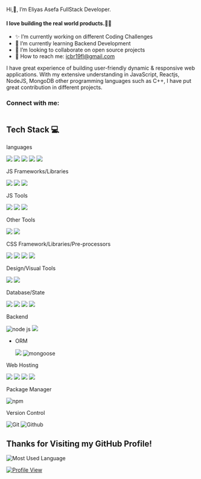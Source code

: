 Hi,👋, I’m Eliyas Asefa FullStack Developer.


#### I love building the real world products.👨‍💻
- ✨ I’m currently working on different Coding Challenges
- 🌱 I’m currently learning Backend Development
- 👯 I’m looking to collaborate on open source projects
- 🚀 How to reach me: icbr19fl@gmail.com


I have great experience of building user-friendly dynamic & responsive web applications. With my extensive understanding in JavaScript, Reactjs, NodeJS, MongoDB other programming languages such as C++, I have put great contribution in different projects.

### Connect with me:
<p align="center">
<a href="https://www.linkedin.com/in/eliyas-asefa-4a95221b9/" target="_blank"><img alt="" src="https://img.shields.io/badge/LinkedIn-0A66C2.svg?style=for-the-badge&logo=LinkedIn&logoColor=white" style="vertical-align:center" /></a>



## Tech Stack 💻

languages

![](https://img.shields.io/badge/JavaScript-F7DF1E.svg?style=for-the-badge&logo=JavaScript&logoColor=black)
![](https://img.shields.io/badge/C++-00599C.svg?style=for-the-badge&logo=C++&logoColor=white)
![](https://img.shields.io/badge/HTML5-E34F26.svg?style=for-the-badge&logo=HTML5&logoColor=white)
![](https://img.shields.io/badge/CSS3-1572B6.svg?style=for-the-badge&logo=CSS3&logoColor=white)
![](https://img.shields.io/badge/TypeScript-3178C6.svg?style=for-the-badge&logo=TypeScript&logoColor=white)

JS Frameworks/Libraries

![](https://img.shields.io/badge/React-20232A?style=for-the-badge&logo=react&logoColor=61DAFB)
![](https://img.shields.io/badge/Next.js-000000.svg?style=for-the-badge&logo=nextdotjs&logoColor=white)
![](https://img.shields.io/badge/Node.js-339933.svg?style=for-the-badge&logo=nodedotjs&logoColor=white)
![]()
![]()

JS Tools

![](https://img.shields.io/badge/Babel-F9DC3E.svg?style=for-the-badge&logo=Babel&logoColor=black)
![](https://img.shields.io/badge/Redux-593D88?style=for-the-badge&logo=redux&logoColor=white)
![](https://img.shields.io/badge/Vite-B73BFE?style=for-the-badge&logo=vite&logoColor=FFD62E)

Other Tools

![](https://img.shields.io/badge/Jira-0052CC.svg?style=for-the-badge&logo=Jira&logoColor=white)
![](https://img.shields.io/badge/Postman-FF6C37?style=for-the-badge&logo=Postman&logoColor=white)
![]()

CSS Framework/Libraries/Pre-processors

![](https://img.shields.io/badge/Material%20UI-007FFF?style=for-the-badge&logo=mui&logoColor=white)
![](https://img.shields.io/badge/Ant%20Design-E34F26?style=for-the-badge&logo=antdesign&logoColor=white)
![](https://img.shields.io/badge/Bootstrap-7952B3.svg?style=for-the-badge&logo=Bootstrap&logoColor=white)
![](https://img.shields.io/badge/Sass-CC6699.svg?style=for-the-badge&logo=Sass&logoColor=white)
![]()


Design/Visual Tools

![](https://img.shields.io/badge/Figma-F24E1E.svg?style=for-the-badge&logo=Figma&logoColor=white)
![](https://img.shields.io/badge/Adobe%20Photoshop-31A8FF.svg?style=for-the-badge&logo=Adobe-Photoshop&logoColor=white)
![]()

Database/State

![](https://img.shields.io/badge/MongoDB-47A248.svg?style=for-the-badge&logo=MongoDB&logoColor=white)
![](https://img.shields.io/badge/firebase-ffca28?style=for-the-badge&logo=firebase&logoColor=black)
![](https://img.shields.io/badge/MySQL-4479A1.svg?style=for-the-badge&logo=MySQL&logoColor=white)
![](https://img.shields.io/badge/PostgreSQL-316192?style=for-the-badge&logo=postgresql&logoColor=white)
![]()


Backend

![node js](https://img.shields.io/badge/Node.js-339933.svg?style=for-the-badge&logo=nodedotjs&logoColor=white)
![](https://img.shields.io/badge/Express.js-000000?style=for-the-badge&logo=express&logoColor=white)
![]()

- ORM

    ![](https://img.shields.io/badge/Sequelize-52B0E7.svg?style=for-the-badge&logo=Sequelize&logoColor=white)
    ![mongoose](https://user-images.githubusercontent.com/85479513/227965684-d9218a35-3ae2-48d1-a523-7f836e58d129.png)
    ![]()

Web Hosting

![](https://img.shields.io/badge/Vercel-000000?style=for-the-badge&logo=vercel&logoColor=white)
![](https://img.shields.io/badge/firebase-ffca28?style=for-the-badge&logo=firebase&logoColor=black)
![](https://camo.githubusercontent.com/a4b70cffa0f4df7373282aefff4d3a028e34f98a32576efbc66ecdb9b5532097/68747470733a2f2f696d672e736869656c64732e696f2f62616467652f2d47697448756225323050616765732d3030303f7374796c653d666f722d7468652d6261646765266c6f676f3d676974687562)
![](https://img.shields.io/badge/Netlify-00C7B7?style=for-the-badge&logo=netlify&logoColor=white)
![]()

Package Manager

![npm](https://img.shields.io/badge/npm-CB3837?style=for-the-badge&logo=npm&logoColor=white)
![]()


Version Control

![Git](https://img.shields.io/badge/GIT-E44C30?style=for-the-badge&logo=git&logoColor=white) 
![Github](https://img.shields.io/badge/GitHub-100000?style=for-the-badge&logo=github&logoColor=white) 







## Thanks for Visiting my GitHub Profile!

![Most Used Language](https://github-readme-stats.vercel.app/api/top-langs?username=ahsan-chy&show_icons=true&locale=en&layout=compact)


[![Profile View](https://visitcount.itsvg.in/api?id=ahsan-chy&label=Profile%20Views&color=0&pretty=true)](https://visitcount.itsvg.in)
